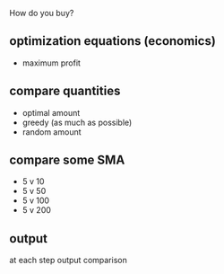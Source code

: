 How do you buy?

## optimization equations (economics)
- maximum profit

## compare quantities
- optimal amount
- greedy (as much as possible)
- random amount

## compare some SMA
- 5 v 10
- 5 v 50
- 5 v 100
- 5 v 200

## output

at each step output comparison




